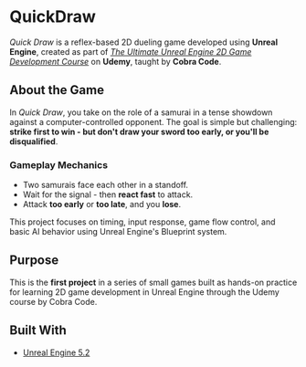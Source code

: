 # QuickDraw
*Quick Draw* is a reflex-based 2D dueling game developed using **Unreal Engine**, created as part of [*The Ultimate Unreal Engine 2D Game Development Course*](https://www.udemy.com/course/unreal-2d-course/) on **Udemy**, taught by **Cobra Code**.



## About the Game

In *Quick Draw*, you take on the role of a samurai in a tense showdown against a computer-controlled opponent. The goal is simple but challenging: **strike first to win - but don't draw your sword too early, or you'll be disqualified**.

### Gameplay Mechanics
- Two samurais face each other in a standoff.
- Wait for the signal - then **react fast** to attack.
- Attack **too early** or **too late**, and you **lose**.

This project focuses on timing, input response, game flow control, and basic AI behavior using Unreal Engine's Blueprint system.

## Purpose

This is the **first project** in a series of small games built as hands-on practice for learning 2D game development in Unreal Engine through the Udemy course by Cobra Code.

## Built With

- [Unreal Engine 5.2](https://www.unrealengine.com/)
